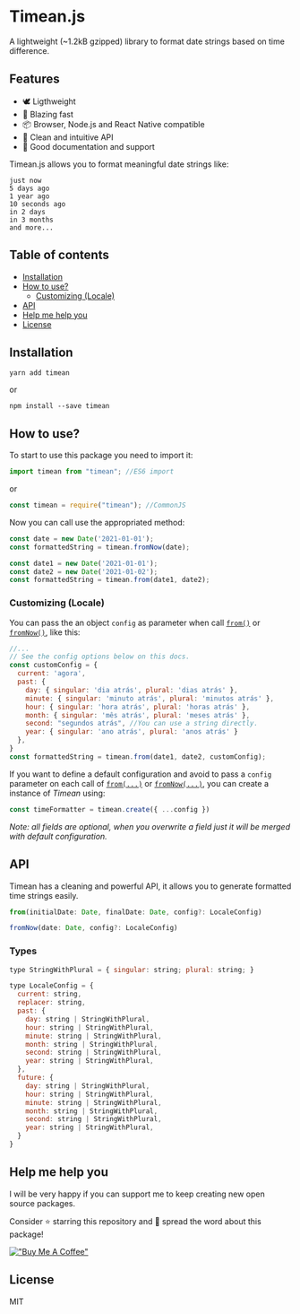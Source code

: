 # Timean.js

A lightweight (~1.2kB gzipped) library to format date strings based on time difference.

## Features

- 🕊️ Ligthweight
- 💨 Blazing fast
- 📦 Browser, Node.js and React Native compatible
- 🧹 Clean and intuitive API
- 📖 Good documentation and support


Timean.js allows you to format meaningful date strings like: 

```
just now
5 days ago
1 year ago
10 seconds ago
in 2 days
in 3 months
and more...
```


## Table of contents
- [Installation](#installation)
- [How to use?](#how-to-use)
  - [Customizing (Locale)](#customizing-locale)
- [API](#api)
- [Help me help you](#help-me-help-you)
- [License](#license)

## Installation

```
yarn add timean
```
or
```
npm install --save timean
```

## How to use?

To start to use this package you need to import it:

```js
import timean from "timean"; //ES6 import
```
or
```js
const timean = require("timean"); //CommonJS
```

Now you can call use the appropriated method:

```js
const date = new Date('2021-01-01');
const formattedString = timean.fromNow(date);
```

```js
const date1 = new Date('2021-01-01');
const date2 = new Date('2021-01-02');
const formattedString = timean.from(date1, date2);
```

### Customizing (Locale)
You can pass the an object ```config``` as parameter when call [```from()```](#api) or [```fromNow()```](#api), like this:

```js
//...
// See the config options below on this docs.
const customConfig = {
  current: 'agora',
  past: {
    day: { singular: 'dia atrás', plural: 'dias atrás' },
    minute: { singular: 'minuto atrás', plural: 'minutos atrás' },
    hour: { singular: 'hora atrás', plural: 'horas atrás' },
    month: { singular: 'mês atrás', plural: 'meses atrás' },
    second: "segundos atrás", //You can use a string directly.
    year: { singular: 'ano atrás', plural: 'anos atrás' }
  },
}
const formattedString = timean.from(date1, date2, customConfig);
```

If you want to define a default configuration and avoid to pass a ```config``` parameter on each call of [```from(...)```](#api) or [```fromNow(...)```](#api), you can create a instance of *Timean* using:

```js
const timeFormatter = timean.create({ ...config })
```

*Note: all fields are optional, when you overwrite a field just it will be merged with default configuration.*

## API

Timean has a cleaning and powerful API, it allows you to generate formatted time strings easily.

```js
from(initialDate: Date, finalDate: Date, config?: LocaleConfig)
```
```js
fromNow(date: Date, config?: LocaleConfig)
```
### Types
```js
type StringWithPlural = { singular: string; plural: string; }
```
```js
type LocaleConfig = {
  current: string,
  replacer: string,
  past: {
    day: string | StringWithPlural,
    hour: string | StringWithPlural,
    minute: string | StringWithPlural,
    month: string | StringWithPlural, 
    second: string | StringWithPlural,
    year: string | StringWithPlural,
  }, 
  future: {
    day: string | StringWithPlural,
    hour: string | StringWithPlural,
    minute: string | StringWithPlural,
    month: string | StringWithPlural, 
    second: string | StringWithPlural,
    year: string | StringWithPlural,
  }
}
```

## Help me help you

I will be very happy if you can support me to keep creating new open source packages.

Consider ⭐ starring this repository and 
📢 spread the word about this package!

[!["Buy Me A Coffee"](https://www.buymeacoffee.com/assets/img/custom_images/orange_img.png)](https://www.buymeacoffee.com/lublot)


## License
MIT